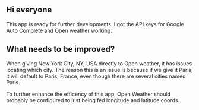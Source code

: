 ##  Hi everyone

This app is ready for further developments.
I got the API keys for Google Auto Complete and Open weather working.

## What needs to be improved?

When giving New York City, NY, USA directly to Open weather, it has issues locating which city.
The reason this is an issue is because if we give it Paris, it will default to Paris, France,
even though there are several cities named Paris.

To further enhance the efficency of this app, Open Weather should probably be configured 
to just being fed longitude and latitude coords.
